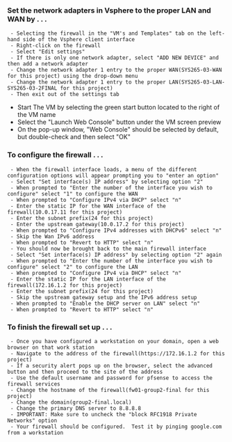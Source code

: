 ### Set the network adapters in Vsphere to the proper LAN and WAN by . . .
     - Selecting the firewall in the "VM's and Templates" tab on the left-hand side of the Vsphere client interface
     - Right-click on the firewall
     - Select "Edit settings"
     - If there is only one network adapter, select "ADD NEW DEVICE" and then add a network adapter
     - Change the network adapter 1 entry to the proper WAN(SYS265-03-WAN for this project) using the drop-down menu
     - Change the network adapter 1 entry to the proper LAN(SYS265-03-LAN-SYS265-03-2FINAL for this project)
     - Then exit out of the settings tab

- Start The VM by selecting the green start button located to the right of the VM name
- Select the "Launch Web Console" button under the VM screen preview
- On the pop-up window, "Web Console" should be selected by default, but double-check and then select "OK"

### To configure the firewall . . .
     - When the firewall interface loads, a menu of the different configuration options will appear prompting you to "enter an option"
     - Select "Set interface(s) IP address" by selecting option "2"
     - When prompted to "Enter the number of the interface you wish to configure" select "1" to configure the WAN
     - When prompted to "Configure IPv4 via DHCP" select "n"
     - Enter the static IP for the WAN interface of the firewall(10.0.17.11 for this project)
     - Enter the subnet prefix(24 for this project)
     - Enter the upstream gateway(10.0.17.2 for this project)
     - When prompted to "Configure IPv4 addresses with DHCPv6" select "n"
     - Skip the Wan IPv6 address
     - When prompted to "Revert to HTTP" select "n"
     - You should now be brought back to the main firewall interface
     - Select "Set interface(s) IP address" by selecting option "2" again
     - When prompted to "Enter the number of the interface you wish to configure" select "2" to configure the LAN
     - When prompted to "Configure IPv4 via DHCP" select "n"
     - Enter the static IP for the LAN interface of the firewall(172.16.1.2 for this project)
     - Enter the subnet prefix(24 for this project)
     - Skip the upstream gateway setup and the IPv6 address setup
     - When prompted to "Enable the DHCP server on LAN" select "n"
     - When prompted to "Revert to HTTP" select "n"

### To finish the firewall set up . . .
     - Once you have configured a workstation on your domain, open a web browser on that work station
     - Navigate to the address of the firewall(https://172.16.1.2 for this project)
     - If a security alert pops up on the browser, select the advanced button and then proceed to the site of the address
     - Use the default username and password for pfsense to access the firewall services
     - Change the hostname of the firewall(fw01-group2-final for this project)
     - Change the domain(group2-final.local)
     - Change the primary DNS server to 8.8.8.8
     - IMPORTANT: Make sure to uncheck the "block RFC1918 Private Networks" option
     - Your firewall should be configured.  Test it by pinging google.com from a workstation